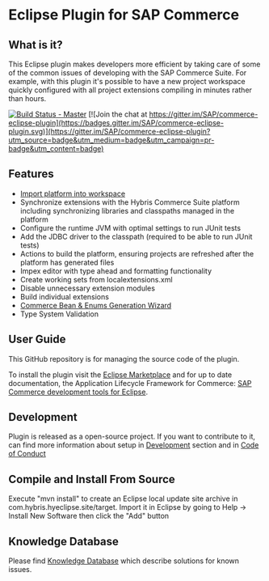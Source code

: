 # Eclipse Plugin for SAP Commerce

What is it?
-----------
This Eclipse plugin makes developers more efficient by taking care of some of the common issues of developing with the SAP Commerce Suite. For example, with this plugin it's possible to have a new project workspace quickly configured with all project extensions compiling in minutes rather than hours.

[![Build Status - Master](https://travis-ci.com/mikolayek/hybris-commerce-eclipse-plugin.svg?branch=master)](https://travis-ci.com/mikolayek/hybris-commerce-eclipse-plugin) [![Join the chat at https://gitter.im/SAP/commerce-eclipse-plugin](https://badges.gitter.im/SAP/commerce-eclipse-plugin.svg)](https://gitter.im/SAP/commerce-eclipse-plugin?utm_source=badge&utm_medium=badge&utm_campaign=pr-badge&utm_content=badge)


Features
-----------
* [Import platform into workspace](docs/importer/importer.md)
* Synchronize extensions with the Hybris Commerce Suite platform including synchronizing libraries and classpaths managed in the platform
* Configure the runtime JVM with optimal settings to run JUnit tests
* Add the JDBC driver to the classpath (required to be able to run JUnit tests)
* Actions to build the platform, ensuring projects are refreshed after the platform has generated files
* Impex editor with type ahead and formatting functionality
* Create working sets from localextensions.xml
* Disable unnecessary extension modules
* Build individual extensions
* [Commerce Bean & Enums Generation Wizard](docs/beangen/beangen.md)
* Type System Validation

User Guide
----------
This GitHub repository is for managing the source code of the plugin.

To install the plugin visit the [Eclipse Marketplace](https://marketplace.eclipse.org/content/sap-hybris-commerce-development-tools-eclipse) and for up to date documentation, the Application Lifecycle Framework for Commerce: [SAP Commerce development tools for Eclipse](https://wiki.hybris.com/display/hybrisALF/SAP+Hybris+Commerce+development+tools+for+Eclipse).

Development
--------------

Plugin is released as a open-source project. If you want to contribute to it, can find more information about setup in [Development](docs/dev/development.md) section and in [Code of Conduct](CODE_OF_CONDUCT.md)


Compile and Install From Source
-------------------------------
Execute "mvn install" to create an Eclipse local update site archive in com.hybris.hyeclipse.site/target. Import it in Eclipse by going to Help -> Install New Software then click the "Add" button

Knowledge Database
--------------

Please find [Knowledge Database](docs/kb/info.md)  which describe solutions for known issues.